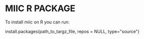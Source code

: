 # MIIC R PACKAGE
To install miic on R you can run:

install.packages(path_to_targz_file, repos = NULL, type="source")
